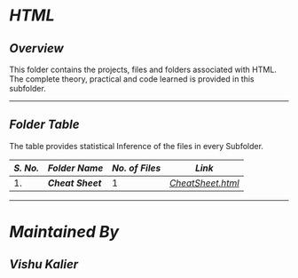 # ***HTML***

## ***Overview***

This folder contains the projects, files and folders associated with HTML. The complete theory, practical and code learned is provided in this subfolder.

------

## ***Folder Table***

The table provides statistical Inference of the files in every Subfolder.

| ***S. No.*** | ***Folder Name*** | ***No. of Files*** | ***Link***
|-|-|-|-|
| 1. | ***Cheat Sheet*** | 1 | [*CheatSheet.html*](https://github.com/VishuKalier2003/Web-Development/tree/main/HTML/Cheat%20Sheet)  |

------


# ***Maintained By***
## ***Vishu Kalier***



